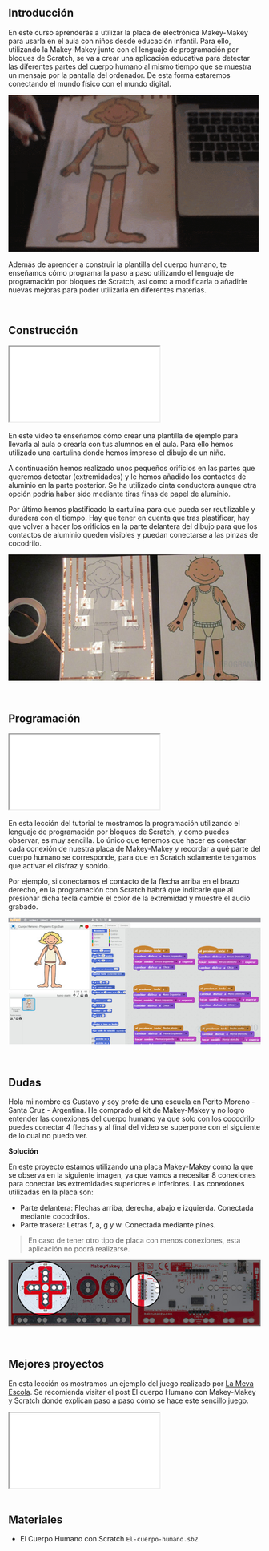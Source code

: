 ## Introducción

En este curso aprenderás a utilizar la placa de electrónica Makey-Makey para usarla en el aula con niños desde educación infantil. Para ello, utilizando la Makey-Makey junto con el lenguaje de programación por bloques de Scratch, se va a crear una aplicación educativa para detectar las diferentes partes del cuerpo humano al mismo tiempo que se muestra un mensaje por la pantalla del ordenador. De esta forma estaremos conectando el mundo físico con el mundo digital.

![](img/preview.gif "El cuerpo humano con Makey-Makey y Scratch")

Además de aprender a construir la plantilla del cuerpo humano, te enseñamos cómo programarla paso a paso utilizando el lenguaje de programación por bloques de Scratch, así como a modificarla o añadirle nuevas mejoras para poder utilizarla en diferentes materias.



<br />



## Construcción

<div class="iframe">
  <iframe src="//www.youtube.com/embed/MD-aHaoXMow" allowfullscreen></iframe>
</div>

En este video te enseñamos cómo crear una plantilla de ejemplo para llevarla al aula o crearla con tus alumnos en el aula. Para ello hemos utilizado una cartulina donde hemos impreso el dibujo de un niño.

A continuación hemos realizado unos pequeños orificios en las partes que queremos detectar (extremidades) y le hemos añadido los contactos de aluminio en la parte posterior. Se ha utilizado cinta conductora aunque otra opción podría haber sido mediante tiras finas de papel de aluminio.

Por último hemos plastificado la cartulina para que pueda ser reutilizable y duradera con el tiempo. Hay que tener en cuenta que tras plastificar, hay que volver a hacer los orificios en la parte delantera del dibujo para que los contactos de aluminio queden visibles y puedan conectarse a las pinzas de cocodrilo.

![](img/plantilla.jpg "Plantilla")



<br />



## Programación

<div class="iframe">
  <iframe src="//www.youtube.com/embed/m791U-d_qYk" allowfullscreen></iframe>
</div>

En esta lección del tutorial te mostramos la programación utilizando el lenguaje de programación por bloques de Scratch, y como puedes observar, es muy sencilla. Lo único que tenemos que hacer es conectar cada conexión de nuestra placa de Makey-Makey y recordar a qué parte del cuerpo humano se corresponde, para que en Scratch solamente tengamos que activar el disfraz y sonido.

Por ejemplo, si conectamos el contacto de la flecha arriba en el brazo derecho, en la programación con Scratch habrá que indicarle que al presionar dicha tecla cambie el color de la extremidad y muestre el audio grabado.

![](img/programacion.jpg "Programación con Scratch")


<br />


## Dudas

Hola mi nombre es Gustavo y soy profe de una escuela en Perito Moreno - Santa Cruz - Argentina. He comprado el kit de Makey-Makey y no logro entender las conexiones del cuerpo humano ya que solo con los cocodrilo puedes conectar 4 flechas y al final del video se superpone con el siguiente de lo cual no puedo ver.

**Solución**

En este proyecto estamos utilizando una placa Makey-Makey como la que se observa en la siguiente imagen, ya que vamos a necesitar 8 conexiones para conectar las extremidades superiores e inferiores. Las conexiones utilizadas en la placa son:

- Parte delantera: Flechas arriba, derecha, abajo e izquierda. Conectada mediante cocodrilos.
- Parte trasera: Letras f, a, g y w. Conectada mediante pines.

> En caso de tener otro tipo de placa con menos conexiones, esta aplicación no podrá realizarse.

![](img/conexiones-makey-makey.jpg "Conexiones con Makey-Makey")



<br />



## Mejores proyectos

En esta lección os mostramos un ejemplo del juego realizado por [La Meva Escola](https://lamevaescola.com/). Se recomienda visitar el post El cuerpo Humano con Makey-Makey y Scratch donde explican paso a paso cómo se hace este sencillo juego.

<div class="iframe">
  <iframe src="//www.youtube.com/embed/epeL4rxz68A" allowfullscreen></iframe>
</div>



<br />



## Materiales

- El Cuerpo Humano con Scratch `El-cuerpo-humano.sb2`
